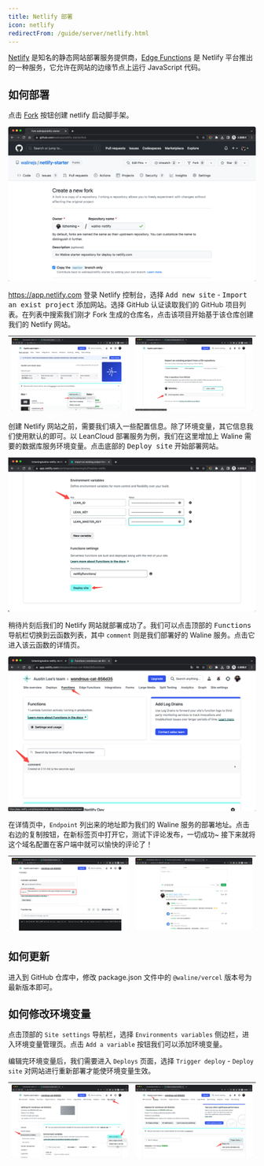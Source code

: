 ```yaml
---
title: Netlify 部署
icon: netlify
redirectFrom: /guide/server/netlify.html
---
```


[Netlify](https://netlify.com) 是知名的静态网站部署服务提供商，[Edge Functions](https://www.netlify.com/blog/edge-functions-explained/) 是 Netlify 平台推出的一种服务，它允许在网站的边缘节点上运行 JavaScript 代码。

<!-- more -->

## 如何部署

点击 [Fork](https://github.com/walinejs/netlify-starter/fork) 按钮创建 netlify 启动脚手架。

![netlify](../../assets/netlify-1.png)

<https://app.netlify.com> 登录 Netlify 控制台，选择 <kbd>Add new site</kbd> - <kbd>Import an exist project</kbd> 添加网站。选择 GitHub 认证读取我们的 GitHub 项目列表。在列表中搜索我们刚才 Fork 生成的仓库名，点击该项目开始基于该仓库创建我们的 Netlify 网站。

| ![netlify](../../assets/netlify-2.png) | ![netlify](../../assets/netlify-3.png) |
| -------------------------------------- | -------------------------------------- |

创建 Netlify 网站之前，需要我们填入一些配置信息。除了环境变量，其它信息我们使用默认的即可。以 LeanCloud 部署服务为例，我们在这里增加上 Waline 需要的数据库服务环境变量。点击底部的 <kbd>Deploy site</kbd> 开始部署网站。

![netlify](../../assets/netlify-4.png)

稍待片刻后我们的 Netlify 网站就部署成功了。我们可以点击顶部的 <kbd>Functions</kbd> 导航栏切换到云函数列表，其中 `comment` 则是我们部署好的 Waline 服务。点击它进入该云函数的详情页。

![netlify](../../assets/netlify-5.png)

在详情页中，`Endpoint` 列出来的地址即为我们的 Waline 服务的部署地址。点击右边的复制按钮，在新标签页中打开它，测试下评论发布，一切成功~ 接下来就将这个域名配置在客户端中就可以愉快的评论了！

| ![netlify](../../assets/netlify-6.png) | ![netlify](../../assets/netlify-8.png) |
| -------------------------------------- | -------------------------------------- |

## 如何更新

进入到 GitHub 仓库中，修改 package.json 文件中的 `@waline/vercel` 版本号为最新版本即可。

## 如何修改环境变量

点击顶部的 `Site settings` 导航栏，选择 `Environments variables` 侧边栏，进入环境变量管理页。点击 `Add a variable` 按钮我们可以添加环境变量。

编辑完环境变量后，我们需要进入 `Deploys` 页面，选择 `Trigger deploy` - `Deploy site` 对网站进行重新部署才能使环境变量生效。

| ![netlify](../../assets/netlify-9.png) | ![netlify](../../assets/netlify-10.png) |
| -------------------------------------- | --------------------------------------- |
